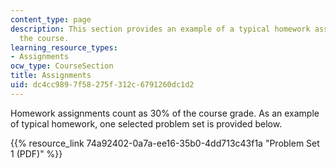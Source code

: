 ```yaml
---
content_type: page
description: This section provides an example of a typical homework assignment for
  the course.
learning_resource_types:
- Assignments
ocw_type: CourseSection
title: Assignments
uid: dc4cc989-7f58-275f-312c-6791260dc1d2
---
```


Homework assignments count as 30% of the course grade. As an example of typical homework, one selected problem set is provided below.

{{% resource_link 74a92402-0a7a-ee16-35b0-4dd713c43f1a "Problem Set 1 (PDF)" %}}